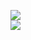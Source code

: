 [![](https://img.shields.io/badge/Made%20With-Github%20Spray-lightgrey.svg?style=for-the-badge&logo=github)](https://github.com/Annihil/github-spray#22646)  
[![](https://i.imgur.com/2DrTn0Z.gif)](https://github.com/Annihil/github-spray)